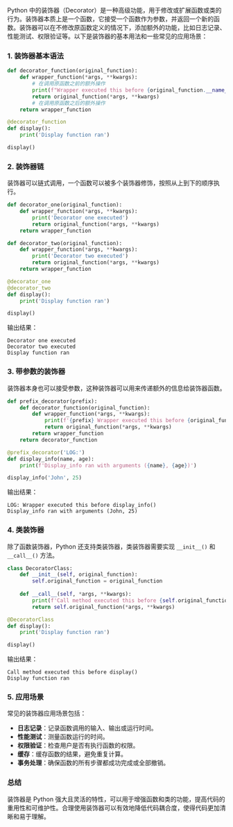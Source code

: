 Python 中的装饰器（Decorator）是一种高级功能，用于修改或扩展函数或类的行为。装饰器本质上是一个函数，它接受一个函数作为参数，并返回一个新的函数。装饰器可以在不修改原函数定义的情况下，添加额外的功能，比如日志记录、性能测试、权限验证等。以下是装饰器的基本用法和一些常见的应用场景：

### 1. 装饰器基本语法

```python
def decorator_function(original_function):
    def wrapper_function(*args, **kwargs):
        # 在调用原函数之前的额外操作
        print(f"Wrapper executed this before {original_function.__name__}()")
        return original_function(*args, **kwargs)
        # 在调用原函数之后的额外操作
    return wrapper_function

@decorator_function
def display():
    print('Display function ran')

display()
```

### 2. 装饰器链

装饰器可以链式调用，一个函数可以被多个装饰器修饰，按照从上到下的顺序执行。

```python
def decorator_one(original_function):
    def wrapper_function(*args, **kwargs):
        print('Decorator one executed')
        return original_function(*args, **kwargs)
    return wrapper_function

def decorator_two(original_function):
    def wrapper_function(*args, **kwargs):
        print('Decorator two executed')
        return original_function(*args, **kwargs)
    return wrapper_function

@decorator_one
@decorator_two
def display():
    print('Display function ran')

display()
```

输出结果：
```
Decorator one executed
Decorator two executed
Display function ran
```

### 3. 带参数的装饰器

装饰器本身也可以接受参数，这种装饰器可以用来传递额外的信息给装饰器函数。

```python
def prefix_decorator(prefix):
    def decorator_function(original_function):
        def wrapper_function(*args, **kwargs):
            print(f'{prefix} Wrapper executed this before {original_function.__name__}()')
            return original_function(*args, **kwargs)
        return wrapper_function
    return decorator_function

@prefix_decorator('LOG:')
def display_info(name, age):
    print(f'Display_info ran with arguments ({name}, {age})')

display_info('John', 25)
```

输出结果：
```
LOG: Wrapper executed this before display_info()
Display_info ran with arguments (John, 25)
```

### 4. 类装饰器

除了函数装饰器，Python 还支持类装饰器，类装饰器需要实现 `__init__()` 和 `__call__()` 方法。

```python
class DecoratorClass:
    def __init__(self, original_function):
        self.original_function = original_function
    
    def __call__(self, *args, **kwargs):
        print(f'Call method executed this before {self.original_function.__name__}()')
        return self.original_function(*args, **kwargs)

@DecoratorClass
def display():
    print('Display function ran')

display()
```

输出结果：
```
Call method executed this before display()
Display function ran
```

### 5. 应用场景

常见的装饰器应用场景包括：

- **日志记录**：记录函数调用的输入、输出或运行时间。
- **性能测试**：测量函数运行的时间。
- **权限验证**：检查用户是否有执行函数的权限。
- **缓存**：缓存函数的结果，避免重复计算。
- **事务处理**：确保函数的所有步骤都成功完成或全部撤销。

### 总结

装饰器是 Python 强大且灵活的特性，可以用于增强函数和类的功能，提高代码的重用性和可维护性。合理使用装饰器可以有效地降低代码耦合度，使得代码更加清晰和易于理解。